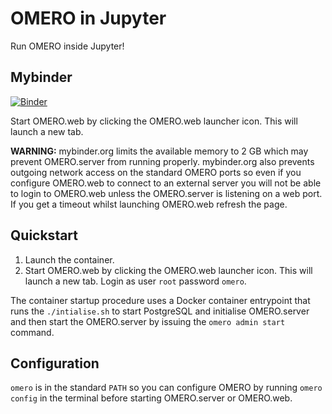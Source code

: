 # OMERO in Jupyter

Run OMERO inside Jupyter!


## Mybinder
[![Binder](https://mybinder.org/badge_logo.svg)](https://mybinder.org/v2/gh/manics/omero-server-jupyter/master?urlpath=lab)

Start OMERO.web by clicking the OMERO.web launcher icon. This will launch a new tab.

**WARNING:**
mybinder.org limits the available memory to 2 GB which may prevent OMERO.server from running properly.
mybinder.org also prevents outgoing network access on the standard OMERO ports so even if you configure OMERO.web to connect to an external server you will not be able to login to OMERO.web unless the OMERO.server is listening on a web port.
If you get a timeout whilst launching OMERO.web refresh the page.


## Quickstart

1. Launch the container.
2. Start OMERO.web by clicking the OMERO.web launcher icon. This will launch a new tab. Login as user `root` password `omero`.

The container startup procedure uses a Docker container entrypoint that runs the `./intialise.sh` to start PostgreSQL and initialise OMERO.server and then start the OMERO.server by issuing the `omero admin start` command.

## Configuration

`omero` is in the standard `PATH` so you can configure OMERO by running `omero config` in the terminal before starting OMERO.server or OMERO.web.
